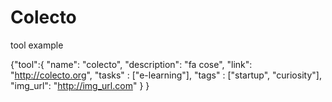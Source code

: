 # Colecto

tool example

{"tool":{
	"name": "colecto",
	"description": "fa cose",
	"link": "http://colecto.org",
	"tasks" : ["e-learning"],
	"tags" : ["startup", "curiosity"],
	"img_url": "http://img_url.com"
	}
}